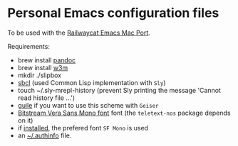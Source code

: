 # Personal Emacs configuration files

To be used with the [Railwaycat Emacs Mac Port](https://github.com/railwaycat/homebrew-emacsmacport).

Requirements:

- brew install [pandoc](https://pandoc.org)
- brew install [w3m](https://w3m.sourceforge.net)
- mkdir ./slipbox
- [sbcl](https://www.sbcl.org) (used Common Lisp implementation with `Sly`)
- touch ~/.sly-mrepl-history (prevent Sly printing the message 'Cannot read history file ...')
- [guile](https://www.gnu.org/software/guile/) if you want to use this scheme with `Geiser`
- [Bitstream Vera Sans Mono font](http://legionfonts.com/fonts/bitstream-vera-sans-mono) font (the `teletext-nos` package depends on it)
- if [installed](https://medium.com/@shashikant.jagtap/getting-apples-sf-mono-font-in-macos-1de5183add84), the prefered font `SF Mono` is used
- an [~/.authinfo](https://linil.wordpress.com/2008/01/18/gnus-gmail/) file.
